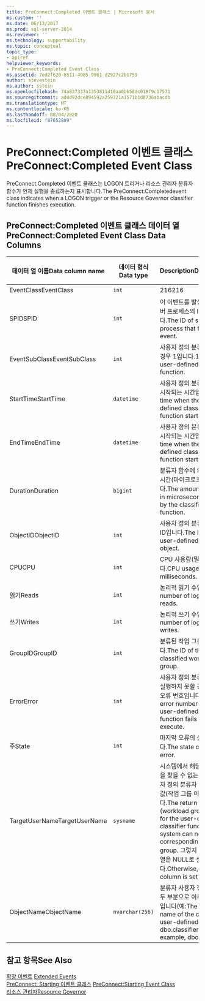 ```yaml
---
title: PreConnect:Completed 이벤트 클래스 | Microsoft 문서
ms.custom: ''
ms.date: 06/13/2017
ms.prod: sql-server-2014
ms.reviewer: ''
ms.technology: supportability
ms.topic: conceptual
topic_type:
- apiref
helpviewer_keywords:
- PreConnect:Completed Event Class
ms.assetid: 7ed2f620-6511-4985-9961-d2927c2b1759
author: stevestein
ms.author: sstein
ms.openlocfilehash: 74a837337a1353811d10aa0bb58dc018f9c17571
ms.sourcegitcommit: ad4d92dce894592a259721a1571b1d8736abacdb
ms.translationtype: MT
ms.contentlocale: ko-KR
ms.lasthandoff: 08/04/2020
ms.locfileid: "87652809"
---
```

# <a name="preconnectcompleted-event-class"></a><span data-ttu-id="63c58-102">PreConnect:Completed 이벤트 클래스</span><span class="sxs-lookup"><span data-stu-id="63c58-102">PreConnect:Completed Event Class</span></span>
  <span data-ttu-id="63c58-103">PreConnect:Completed 이벤트 클래스는 LOGON 트리거나 리소스 관리자 분류자 함수가 언제 실행을 종료하는지 표시합니다.</span><span class="sxs-lookup"><span data-stu-id="63c58-103">The PreConnect:Completedevent class indicates when a LOGON trigger or the Resource Governor classifier function finishes execution.</span></span>  
  
## <a name="preconnectcompleted-event-class-data-columns"></a><span data-ttu-id="63c58-104">PreConnect:Completed 이벤트 클래스 데이터 열</span><span class="sxs-lookup"><span data-stu-id="63c58-104">PreConnect:Completed Event Class Data Columns</span></span>  
  
|<span data-ttu-id="63c58-105">데이터 열 이름</span><span class="sxs-lookup"><span data-stu-id="63c58-105">Data column name</span></span>|<span data-ttu-id="63c58-106">데이터 형식</span><span class="sxs-lookup"><span data-stu-id="63c58-106">Data type</span></span>|<span data-ttu-id="63c58-107">Description</span><span class="sxs-lookup"><span data-stu-id="63c58-107">Description</span></span>|<span data-ttu-id="63c58-108">열 ID</span><span class="sxs-lookup"><span data-stu-id="63c58-108">Column ID</span></span>|<span data-ttu-id="63c58-109">필터 가능</span><span class="sxs-lookup"><span data-stu-id="63c58-109">Filterable</span></span>|  
|----------------------|---------------|-----------------|---------------|----------------|  
|<span data-ttu-id="63c58-110">EventClass</span><span class="sxs-lookup"><span data-stu-id="63c58-110">EventClass</span></span>|`int`|<span data-ttu-id="63c58-111">216</span><span class="sxs-lookup"><span data-stu-id="63c58-111">216</span></span>|<span data-ttu-id="63c58-112">27</span><span class="sxs-lookup"><span data-stu-id="63c58-112">27</span></span>|<span data-ttu-id="63c58-113">예</span><span class="sxs-lookup"><span data-stu-id="63c58-113">No</span></span>|  
|<span data-ttu-id="63c58-114">SPID</span><span class="sxs-lookup"><span data-stu-id="63c58-114">SPID</span></span>|`int`|<span data-ttu-id="63c58-115">이 이벤트를 발생시키는 서버 프로세스의 ID입니다.</span><span class="sxs-lookup"><span data-stu-id="63c58-115">The ID of server process that fires this event.</span></span>|<span data-ttu-id="63c58-116">12</span><span class="sxs-lookup"><span data-stu-id="63c58-116">12</span></span>|<span data-ttu-id="63c58-117">예</span><span class="sxs-lookup"><span data-stu-id="63c58-117">Yes</span></span>|  
|<span data-ttu-id="63c58-118">EventSubClass</span><span class="sxs-lookup"><span data-stu-id="63c58-118">EventSubClass</span></span>|`int`|<span data-ttu-id="63c58-119">사용자 정의 분류자 함수의 경우 1입니다.</span><span class="sxs-lookup"><span data-stu-id="63c58-119">1 for the user-defined classifier function.</span></span>|<span data-ttu-id="63c58-120">21</span><span class="sxs-lookup"><span data-stu-id="63c58-120">21</span></span>|<span data-ttu-id="63c58-121">예</span><span class="sxs-lookup"><span data-stu-id="63c58-121">Yes</span></span>|  
|<span data-ttu-id="63c58-122">StartTime</span><span class="sxs-lookup"><span data-stu-id="63c58-122">StartTime</span></span>|`datetime`|<span data-ttu-id="63c58-123">사용자 정의 분류자 함수가 시작되는 시간입니다.</span><span class="sxs-lookup"><span data-stu-id="63c58-123">The time when the user-defined classifier function starts.</span></span>|<span data-ttu-id="63c58-124">14</span><span class="sxs-lookup"><span data-stu-id="63c58-124">14</span></span>|<span data-ttu-id="63c58-125">예</span><span class="sxs-lookup"><span data-stu-id="63c58-125">Yes</span></span>|  
|<span data-ttu-id="63c58-126">EndTime</span><span class="sxs-lookup"><span data-stu-id="63c58-126">EndTime</span></span>|`datetime`|<span data-ttu-id="63c58-127">사용자 정의 분류자 함수가 시작되는 시간입니다.</span><span class="sxs-lookup"><span data-stu-id="63c58-127">The time when the user-defined classifier function starts.</span></span>|<span data-ttu-id="63c58-128">15</span><span class="sxs-lookup"><span data-stu-id="63c58-128">15</span></span>|<span data-ttu-id="63c58-129">yes</span><span class="sxs-lookup"><span data-stu-id="63c58-129">Yes</span></span>|  
|<span data-ttu-id="63c58-130">Duration</span><span class="sxs-lookup"><span data-stu-id="63c58-130">Duration</span></span>|`bigint`|<span data-ttu-id="63c58-131">분류자 함수에 의해 사용된 시간(마이크로초)입니다.</span><span class="sxs-lookup"><span data-stu-id="63c58-131">The amount of time, in microseconds, used by the classifier function.</span></span>|<span data-ttu-id="63c58-132">13</span><span class="sxs-lookup"><span data-stu-id="63c58-132">13</span></span>|<span data-ttu-id="63c58-133">예</span><span class="sxs-lookup"><span data-stu-id="63c58-133">Yes</span></span>|  
|<span data-ttu-id="63c58-134">ObjectID</span><span class="sxs-lookup"><span data-stu-id="63c58-134">ObjectID</span></span>|`int`|<span data-ttu-id="63c58-135">사용자 정의 분류자 개체의 ID입니다.</span><span class="sxs-lookup"><span data-stu-id="63c58-135">The ID of the user-defined classifier object.</span></span>|<span data-ttu-id="63c58-136">22</span><span class="sxs-lookup"><span data-stu-id="63c58-136">22</span></span>|<span data-ttu-id="63c58-137">예</span><span class="sxs-lookup"><span data-stu-id="63c58-137">Yes</span></span>|  
|<span data-ttu-id="63c58-138">CPU</span><span class="sxs-lookup"><span data-stu-id="63c58-138">CPU</span></span>|`int`|<span data-ttu-id="63c58-139">CPU 사용량(밀리초)입니다.</span><span class="sxs-lookup"><span data-stu-id="63c58-139">CPU usage in milliseconds.</span></span>|<span data-ttu-id="63c58-140">18</span><span class="sxs-lookup"><span data-stu-id="63c58-140">18</span></span>|<span data-ttu-id="63c58-141">예</span><span class="sxs-lookup"><span data-stu-id="63c58-141">Yes</span></span>|  
|<span data-ttu-id="63c58-142">읽기</span><span class="sxs-lookup"><span data-stu-id="63c58-142">Reads</span></span>|`int`|<span data-ttu-id="63c58-143">논리적 읽기 수입니다.</span><span class="sxs-lookup"><span data-stu-id="63c58-143">The number of logical reads.</span></span>|<span data-ttu-id="63c58-144">16</span><span class="sxs-lookup"><span data-stu-id="63c58-144">16</span></span>|<span data-ttu-id="63c58-145">예</span><span class="sxs-lookup"><span data-stu-id="63c58-145">Yes</span></span>|  
|<span data-ttu-id="63c58-146">쓰기</span><span class="sxs-lookup"><span data-stu-id="63c58-146">Writes</span></span>|`int`|<span data-ttu-id="63c58-147">논리적 쓰기 수입니다.</span><span class="sxs-lookup"><span data-stu-id="63c58-147">The number of logical writes.</span></span>|<span data-ttu-id="63c58-148">17</span><span class="sxs-lookup"><span data-stu-id="63c58-148">17</span></span>|<span data-ttu-id="63c58-149">yes</span><span class="sxs-lookup"><span data-stu-id="63c58-149">Yes</span></span>|  
|<span data-ttu-id="63c58-150">GroupID</span><span class="sxs-lookup"><span data-stu-id="63c58-150">GroupID</span></span>|`int`|<span data-ttu-id="63c58-151">분류된 작업 그룹의 ID입니다.</span><span class="sxs-lookup"><span data-stu-id="63c58-151">The ID of the classified workload group.</span></span>|<span data-ttu-id="63c58-152">66</span><span class="sxs-lookup"><span data-stu-id="63c58-152">66</span></span>|<span data-ttu-id="63c58-153">예</span><span class="sxs-lookup"><span data-stu-id="63c58-153">Yes</span></span>|  
|<span data-ttu-id="63c58-154">Error</span><span class="sxs-lookup"><span data-stu-id="63c58-154">Error</span></span>|`int`|<span data-ttu-id="63c58-155">사용자 정의 분류자 함수를 실행하지 못할 경우 마지막 오류 번호입니다.</span><span class="sxs-lookup"><span data-stu-id="63c58-155">The last error number if the user-defined classifier function fails to execute.</span></span>|<span data-ttu-id="63c58-156">31</span><span class="sxs-lookup"><span data-stu-id="63c58-156">31</span></span>|<span data-ttu-id="63c58-157">예</span><span class="sxs-lookup"><span data-stu-id="63c58-157">Yes</span></span>|  
|<span data-ttu-id="63c58-158">주</span><span class="sxs-lookup"><span data-stu-id="63c58-158">State</span></span>|`int`|<span data-ttu-id="63c58-159">마지막 오류의 상태입니다.</span><span class="sxs-lookup"><span data-stu-id="63c58-159">The state of the last error.</span></span>|<span data-ttu-id="63c58-160">30</span><span class="sxs-lookup"><span data-stu-id="63c58-160">30</span></span>|<span data-ttu-id="63c58-161">예</span><span class="sxs-lookup"><span data-stu-id="63c58-161">Yes</span></span>|  
|<span data-ttu-id="63c58-162">TargetUserName</span><span class="sxs-lookup"><span data-stu-id="63c58-162">TargetUserName</span></span>|`sysname`|<span data-ttu-id="63c58-163">시스템에서 해당 활성 그룹을 찾을 수 없는 경우 사용자 정의 분류자 함수의 반환 값(작업 그룹 이름)입니다.</span><span class="sxs-lookup"><span data-stu-id="63c58-163">The return value (workload group name) for the user-defined classifier function if the system can not find a corresponding active group.</span></span> <span data-ttu-id="63c58-164">그렇지 않으면 이 열은 NULL로 설정됩니다.</span><span class="sxs-lookup"><span data-stu-id="63c58-164">Otherwise, this column is set to NULL.</span></span>|<span data-ttu-id="63c58-165">39</span><span class="sxs-lookup"><span data-stu-id="63c58-165">39</span></span>|<span data-ttu-id="63c58-166">예</span><span class="sxs-lookup"><span data-stu-id="63c58-166">Yes</span></span>|  
|<span data-ttu-id="63c58-167">ObjectName</span><span class="sxs-lookup"><span data-stu-id="63c58-167">ObjectName</span></span>|`nvarchar(256)`|<span data-ttu-id="63c58-168">분류자 사용자 정의 함수의 두 부분으로 이루어진 이름입니다(예:</span><span class="sxs-lookup"><span data-stu-id="63c58-168">The two-part name of the classifier user-defined function.</span></span> <span data-ttu-id="63c58-169">dbo.classifier).</span><span class="sxs-lookup"><span data-stu-id="63c58-169">For example, dbo.classifier.</span></span>|<span data-ttu-id="63c58-170">34</span><span class="sxs-lookup"><span data-stu-id="63c58-170">34</span></span>|<span data-ttu-id="63c58-171">예</span><span class="sxs-lookup"><span data-stu-id="63c58-171">Yes</span></span>|  
  
## <a name="see-also"></a><span data-ttu-id="63c58-172">참고 항목</span><span class="sxs-lookup"><span data-stu-id="63c58-172">See Also</span></span>  
 <span data-ttu-id="63c58-173">[확장 이벤트](../extended-events/extended-events.md) </span><span class="sxs-lookup"><span data-stu-id="63c58-173">[Extended Events](../extended-events/extended-events.md) </span></span>  
 <span data-ttu-id="63c58-174">[PreConnect: Starting 이벤트 클래스](preconnect-starting-event-class.md) </span><span class="sxs-lookup"><span data-stu-id="63c58-174">[PreConnect:Starting Event Class](preconnect-starting-event-class.md) </span></span>  
 [<span data-ttu-id="63c58-175">리소스 관리자</span><span class="sxs-lookup"><span data-stu-id="63c58-175">Resource Governor</span></span>](../resource-governor/resource-governor.md)  
  
  
